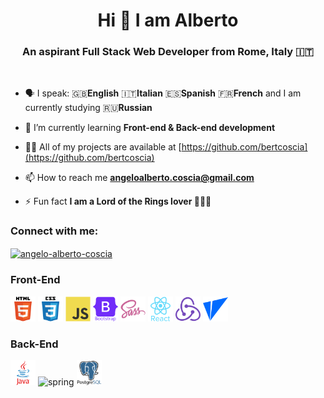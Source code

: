 <h1 align="center">Hi 👋 I am Alberto</h1>
<h3 align="center">An aspirant Full Stack Web Developer from Rome, Italy 🇮🇹</h3>
<br>

- 🗣️ I speak: 🇬🇧**English** 🇮🇹**Italian** 🇪🇸**Spanish** 🇫🇷**French** and I am currently studying 🇷🇺**Russian**

- 🌱 I’m currently learning **Front-end & Back-end development**

- 👨‍💻 All of my projects are available at [https://github.com/bertcoscia](https://github.com/bertcoscia)

- 📫 How to reach me **angeloalberto.coscia@gmail.com**

- ⚡ Fun fact **I am a Lord of the Rings lover 🧙🏼‍♂️**

<h3 align="left">Connect with me:</h3>
<p align="left">
<a href="https://linkedin.com/in/angelo-alberto-coscia" target="blank"><img align="center" src="https://raw.githubusercontent.com/rahuldkjain/github-profile-readme-generator/master/src/images/icons/Social/linked-in-alt.svg" alt="angelo-alberto-coscia" height="30" width="40" /></a>
</p>

<h3 align="left">Front-End</h3>
<p align="left">
<img src="https://raw.githubusercontent.com/devicons/devicon/master/icons/html5/html5-original-wordmark.svg" alt="html5" width="40" height="40"/>
<img src="https://raw.githubusercontent.com/devicons/devicon/master/icons/css3/css3-original-wordmark.svg" alt="css3" width="40" height="40"/>
<img src="https://raw.githubusercontent.com/devicons/devicon/master/icons/javascript/javascript-original.svg" alt="javascript" width="40" height="40"/>
<img src="https://raw.githubusercontent.com/devicons/devicon/master/icons/bootstrap/bootstrap-plain-wordmark.svg" alt="bootstrap" width="40" height="40"/>
<img src="https://raw.githubusercontent.com/devicons/devicon/master/icons/sass/sass-original.svg" alt="sass" width="40" height="40"/>
<img src="https://raw.githubusercontent.com/devicons/devicon/master/icons/react/react-original-wordmark.svg" alt="react" width="40" height="40"/>
<img src="https://raw.githubusercontent.com/devicons/devicon/master/icons/redux/redux-original.svg" alt="redux" width="40" height="40"/>
<img src="https://raw.githubusercontent.com/devicons/devicon/master/icons/vite/vite-original.svg" alt="redux" width="40" height="40"/>
</p>
<h3 align="left">Back-End</h3>
<p align="left">
<img src="https://raw.githubusercontent.com/devicons/devicon/master/icons/java/java-original-wordmark.svg" alt="java" width="40" height="40"/>
<img src="https://www.vectorlogo.zone/logos/springio/springio-icon.svg" alt="spring" width="40" height="40"/>
<img src="https://raw.githubusercontent.com/devicons/devicon/master/icons/postgresql/postgresql-original-wordmark.svg" alt="postgresql" width="40" height="40"/>
</p>

